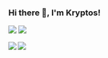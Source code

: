 ### Hi there 👋, I'm Kryptos! 

[![](https://img.shields.io/badge/OS-Linux-informational?style=flat&logo=linux&logoColor=white&color=F0B90D)](https://www.linux.org/)
[![](https://img.shields.io/badge/Distro-Arch-informational?style=flat&logo=ArchLinux&logoColor=white&color=1793d1)](https://www.archlinux.org)

<a href="javascript:void(null);">
  <img align="left" src="https://github-readme-stats.vercel.app/api?username=Kryptos-123&show_icons=true&theme=github_dark" />
</a>
<a href="javascript:void(null);">
  <img align="left" src="https://github-readme-stats.vercel.app/api/top-langs/?username=Kryptos-123&theme=github_dark" />
</a>

<!--
**Kryptos-123/Kryptos-123** is a ✨ _special_ ✨ repository because its `README.md` (this file) appears on your GitHub profile.

Here are some ideas to get you started:

- 🔭 I’m currently working on ...
- 🌱 I’m currently learning ...
- 👯 I’m looking to collaborate on ...
- 🤔 I’m looking for help with ...
- 💬 Ask me about ...
- 📫 How to reach me: ...
- 😄 Pronouns: ...
- ⚡ Fun fact: ...
-->
